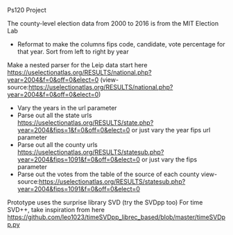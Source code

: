 Ps120 Project

The county-level election data from 2000 to 2016 is from the MIT Election Lab
- Reformat to make the columns fips code, candidate, vote percentage for that year. Sort from left to right by year

Make a nested parser for the Leip data start here https://uselectionatlas.org/RESULTS/national.php?year=2004&f=0&off=0&elect=0 
(view-source:https://uselectionatlas.org/RESULTS/national.php?year=2004&f=0&off=0&elect=0)
- Vary the years in the url parameter
- Parse out all the state urls https://uselectionatlas.org/RESULTS/state.php?year=2004&fips=1&f=0&off=0&elect=0 or just vary the year fips url parameter
- Parse out all the county urls https://uselectionatlas.org/RESULTS/statesub.php?year=2004&fips=1091&f=0&off=0&elect=0 or just vary the fips parameter
- Parse out the votes from the table of the source of each county view-source:https://uselectionatlas.org/RESULTS/statesub.php?year=2004&fips=1091&f=0&off=0&elect=0

Prototype uses the surprise library SVD (try the SVDpp too)
For time SVD++, take inspiration from here https://github.com/leo1023/timeSVDpp_librec_based/blob/master/timeSVDpp.py